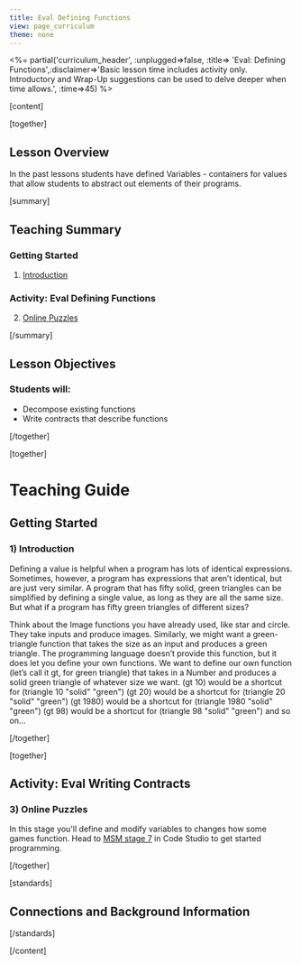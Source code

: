 ```yaml
---
title: Eval Defining Functions
view: page_curriculum
theme: none
---
```



<%= partial('curriculum_header', :unplugged=>false, :title=> 'Eval: Defining Functions',:disclaimer=>'Basic lesson time includes activity only. Introductory and Wrap-Up suggestions can be used to delve deeper when time allows.', :time=>45) %>

[content]

[together]

## Lesson Overview

In the past lessons students have defined Variables - containers for values that allow students to abstract out elements of their programs.

[summary]

## Teaching Summary
### **Getting Started**
 
1) [Introduction](#GetStarted)  

### **Activity: Eval Defining Functions**  

2) [Online Puzzles](#Activity1)

[/summary]

## Lesson Objectives 
### Students will:

- Decompose existing functions
- Write contracts that describe functions

[/together]

[together]

# Teaching Guide

## Getting Started


### <a name="GetStarted"></a> 1) Introduction

Defining a value is helpful when a program has lots of identical expressions. Sometimes, however, a program has expressions that aren’t identical, but are just very similar. A program that has fifty solid, green triangles can be simplified by defining a single value, as long as they are all the same size. But what if a program has fifty green triangles of different sizes?

Think about the Image functions you have already used, like star and circle. They take inputs and produce images. Similarly, we might want a green-triangle function that takes the size as an input and produces a green triangle. The programming language doesn’t provide this function, but it does let you define your own functions. We want to define our own function (let’s call it gt, for green triangle) that takes in a Number and produces a solid green triangle of whatever size we want.
(gt 10) would be a shortcut for (triangle 10 "solid" "green")
(gt 20) would be a shortcut for (triangle 20 "solid" "green")
(gt 1980) would be a shortcut for (triangle 1980 "solid" "green")
(gt 98) would be a shortcut for (triangle 98 "solid" "green")
and so on...

[/together]

[together]

## Activity: Eval Writing Contracts
### <a name="Activity1"></a> 3) Online Puzzles

In this stage you'll define and modify variables to changes how some games function. Head to [MSM stage 7](http://studio.code.org/s/msm/stage/7/puzzle/1) in Code Studio to get started programming.

[/together]


[standards]

## Connections and Background Information




[/standards]

[/content]

<link rel="stylesheet" type="text/css" href="../docs/morestyle.css"/>
